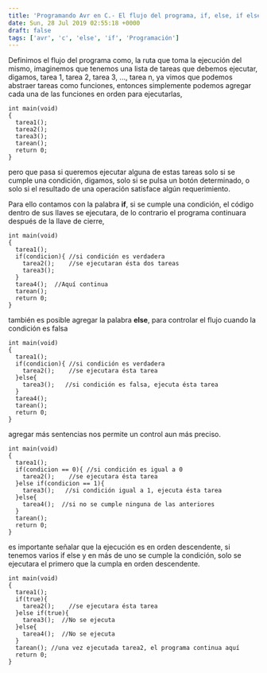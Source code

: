 ```yaml
---
title: 'Programando Avr en C.- El flujo del programa, if, else, if else.'
date: Sun, 28 Jul 2019 02:55:18 +0000
draft: false
tags: ['avr', 'c', 'else', 'if', 'Programación']
---
```


Definimos el flujo del programa como, la ruta que toma la ejecución del mismo, imaginemos que tenemos una lista de tareas que debemos ejecutar, digamos, tarea 1, tarea 2, tarea 3, ..., tarea n, ya vimos que podemos abstraer tareas como funciones, entonces simplemente podemos agregar cada una de las funciones en orden para ejecutarlas,

```
int main(void)
{
  tarea1();
  tarea2();
  tarea3();
  tarean();
  return 0;
}
```

pero que pasa si queremos ejecutar alguna de estas tareas solo si se cumple una condición, digamos, solo si se pulsa un botón determinado, o solo si el resultado de una operación satisface algún requerimiento.

Para ello contamos con la palabra **if**, si se cumple una condición, el código dentro de sus llaves se ejecutara, de lo contrario el programa continuara después de la llave de cierre,

```
int main(void)
{
  tarea1();
  if(condicion){ //si condición es verdadera
    tarea2();    //se ejecutaran ésta dos tareas
    tarea3();
  }
  tarea4();  //Aquí continua
  tarean();
  return 0; 
}
```

también es posible agregar la palabra **else**, para controlar el flujo cuando la condición es falsa

```
int main(void)
{
  tarea1();
  if(condicion){ //si condición es verdadera
    tarea2();    //se ejecutara ésta tarea
  }else{
    tarea3();   //si condición es falsa, ejecuta ésta tarea
  }
  tarea4();
  tarean();
  return 0; 
}
```

agregar más sentencias nos permite un control aun más preciso.

```
int main(void)
{
  tarea1();
  if(condicion == 0){ //si condición es igual a 0
    tarea2();    //se ejecutara ésta tarea
  }else if(condicion == 1){
    tarea3();   //si condición igual a 1, ejecuta ésta tarea
  }else{
    tarea4();  //si no se cumple ninguna de las anteriores
  }
  tarean();
  return 0; 
}
```

es importante señalar que la ejecución es en orden descendente, si tenemos varios if else y en más de uno se cumple la condición, solo se ejecutara el primero que la cumpla en orden descendente.

```
int main(void)
{
  tarea1();
  if(true){ 
    tarea2();    //se ejecutara ésta tarea
  }else if(true){
    tarea3();  //No se ejecuta
  }else{
    tarea4();  //No se ejecuta
  }
  tarean(); //una vez ejecutada tarea2, el programa continua aquí
  return 0; 
}
```